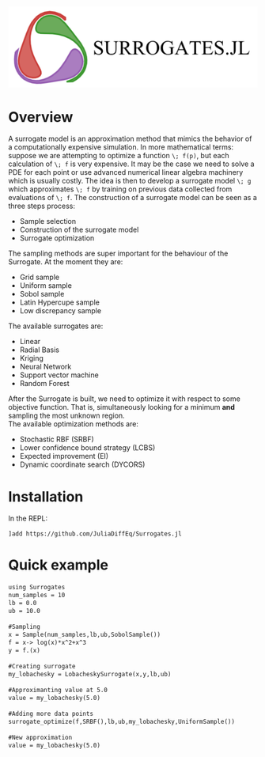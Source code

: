 ![SurrogatesLogo](images/Surrogates.png)
# Overview
A surrogate model is an approximation method that mimics the behavior of a computationally
expensive simulation. In more mathematical terms: suppose we are attempting to optimize a function
``\; f(p)``, but each calculation of ``\; f`` is very expensive. It may be the case we need to solve a PDE for each point or use advanced numerical linear algebra machinery which is usually costly. The idea is then to develop a surrogate model ``\; g`` which approximates ``\; f`` by training on previous data collected from evaluations of ``\; f``.
The construction of a surrogate model can be seen as a three steps process:
- Sample selection
- Construction of the surrogate model
- Surrogate optimization

The sampling methods are super important for the behaviour of the Surrogate.
At the moment they are:
- Grid sample
- Uniform sample
- Sobol sample
- Latin Hypercupe sample
- Low discrepancy sample

The available surrogates are:
- Linear
- Radial Basis
- Kriging
- Neural Network
- Support vector machine
- Random Forest

After the Surrogate is built, we need to optimize it with respect to some objective function.
That is, simultaneously looking for a minimum **and** sampling the most unknown region.  
The available optimization methods are:
- Stochastic RBF (SRBF)
- Lower confidence bound strategy (LCBS)
- Expected improvement (EI)
- Dynamic coordinate search (DYCORS)


# Installation
In the REPL:
```
]add https://github.com/JuliaDiffEq/Surrogates.jl
```

# Quick example
```
using Surrogates
num_samples = 10
lb = 0.0
ub = 10.0

#Sampling
x = Sample(num_samples,lb,ub,SobolSample())
f = x-> log(x)*x^2+x^3
y = f.(x)

#Creating surrogate
my_lobachesky = LobacheskySurrogate(x,y,lb,ub)

#Approximanting value at 5.0
value = my_lobachesky(5.0)

#Adding more data points
surrogate_optimize(f,SRBF(),lb,ub,my_lobachesky,UniformSample())

#New approximation
value = my_lobachesky(5.0)
```
